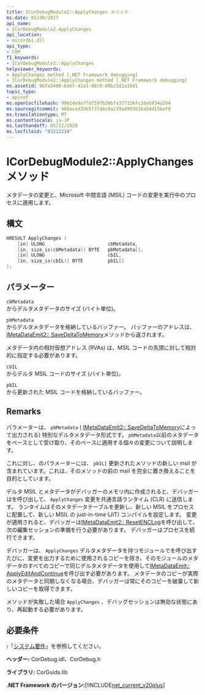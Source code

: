 ```yaml
---
title: ICorDebugModule2::ApplyChanges メソッド
ms.date: 03/30/2017
api_name:
- ICorDebugModule2.ApplyChanges
api_location:
- mscordbi.dll
api_type:
- COM
f1_keywords:
- ICorDebugModule2::ApplyChanges
helpviewer_keywords:
- ApplyChanges method [.NET Framework debugging]
- ICorDebugModule2::ApplyChanges method [.NET Framework debugging]
ms.assetid: 96fa3406-6a6f-41a1-88c6-d9bc5d1a16d1
topic_type:
- apiref
ms.openlocfilehash: 99824e9a7fd759fb30bfa377156fc28eb934a2b4
ms.sourcegitcommit: 488aced39b5f374bc0a139a4993616a54d15baf0
ms.translationtype: MT
ms.contentlocale: ja-JP
ms.lasthandoff: 05/12/2020
ms.locfileid: "83212218"
---
```

# <a name="icordebugmodule2applychanges-method"></a>ICorDebugModule2::ApplyChanges メソッド
メタデータの変更と、Microsoft 中間言語 (MSIL) コードの変更を実行中のプロセスに適用します。  
  
## <a name="syntax"></a>構文  
  
```cpp  
HRESULT ApplyChanges (  
    [in] ULONG                       cbMetadata,  
    [in, size_is(cbMetadata)] BYTE   pbMetadata[],  
    [in] ULONG                       cbIL,  
    [in, size_is(cbIL)] BYTE         pbIL[]  
);  
```  
  
## <a name="parameters"></a>パラメーター  
 `cbMetadata`  
 からデルタメタデータのサイズ (バイト単位)。  
  
 `pbMetadata`  
 からデルタメタデータを格納しているバッファー。 バッファーのアドレスは、 [IMetaDataEmit2:: SaveDeltaToMemory](../metadata/imetadataemit2-savedeltatomemory-method.md)メソッドから返されます。  
  
 メタデータ内の相対仮想アドレス (RVAs) は、MSIL コードの先頭に対して相対的に指定する必要があります。  
  
 `cbIL`  
 からデルタ MSIL コードのサイズ (バイト単位)。  
  
 `pbIL`  
 から更新された MSIL コードを格納しているバッファー。  
  
## <a name="remarks"></a>Remarks  
 パラメーターは、 `pbMetadata` ( [IMetaDataEmit2:: SaveDeltaToMemory](../metadata/imetadataemit2-savedeltatomemory-method.md)によって出力される) 特別なデルタメタデータ形式です。 `pbMetadata`以前のメタデータをベースとして受け取り、そのベースに適用する個々の変更について説明します。  
  
 これに対し、のパラメーターには、 `pbIL[` 更新されたメソッドの新しい msil が含まれています。これは、そのメソッドの前の msil を完全に置き換えることを目的としています。  
  
 デルタ MSIL とメタデータがデバッガーのメモリ内に作成されると、デバッガーはを呼び出して、 `ApplyChanges` 変更を共通言語ランタイム (CLR) に送信します。 ランタイムはそのメタデータテーブルを更新し、新しい MSIL をプロセスに配置して、新しい MSIL の just-in-time (JIT) コンパイルを設定します。 変更が適用されると、デバッガーは[IMetaDataEmit2:: ResetENCLog](../metadata/imetadataemit2-resetenclog-method.md)を呼び出して、次の編集セッションの準備を行う必要があります。 デバッガーはプロセスを続行できます。  
  
 デバッガーは、 `ApplyChanges` デルタメタデータを持つモジュールでを呼び出すたびに、変更を出力するために使用されるコピーを除き、そのモジュールのメタデータのすべてのコピーで同じデルタメタデータを使用して[IMetaDataEmit:: ApplyEditAndContinue](../metadata/imetadataemit-applyeditandcontinue-method.md)を呼び出す必要があります。 メタデータのコピーが実際のメタデータと同期しなくなる場合、デバッガーは常にそのコピーを破棄して新しいコピーを取得できます。  
  
 メソッドが失敗した場合 `ApplyChanges` 、デバッグセッションは無効な状態にあり、再起動する必要があります。  
  
## <a name="requirements"></a>必要条件  
 **:**「[システム要件](../../get-started/system-requirements.md)」を参照してください。  
  
 **ヘッダー:** CorDebug.idl、CorDebug.h  
  
 **ライブラリ:** CorGuids.lib  
  
 **.NET Framework のバージョン:**[!INCLUDE[net_current_v20plus](../../../../includes/net-current-v20plus-md.md)]
